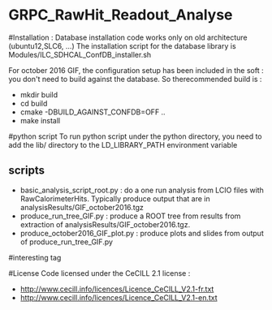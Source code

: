 # GRPC_RawHit_Readout_Analyse

#Installation :
Database installation code works only on old architecture (ubuntu12,SLC6, ...)
The installation script for the database library is 
Modules/ILC_SDHCAL_ConfDB_installer.sh

For october 2016 GIF, the configuration setup has been included in the soft : you don't need to build against the database. So therecommended build is :

- mkdir build
- cd build 
- cmake -DBUILD_AGAINST_CONFDB=OFF ..
- make install

#python script
To run python script under the python directory, you need to add the lib/ directory to the  LD_LIBRARY_PATH environment variable

scripts
-------
- basic_analysis_script_root.py : do a one run analysis from LCIO files with RawCalorimeterHits. Typically produce output that are in analysisResults/GIF_october2016.tgz
- produce_run_tree_GIF.py : produce a ROOT tree from results from extraction of analysisResults/GIF_october2016.tgz. 
- produce_october2016_GIF_plot.py : produce plots and slides from output of  produce_run_tree_GIF.py 

#interesting tag

#License
Code licensed under the CeCILL 2.1 license :
- http://www.cecill.info/licences/Licence_CeCILL_V2.1-fr.txt
- http://www.cecill.info/licences/Licence_CeCILL_V2.1-en.txt

